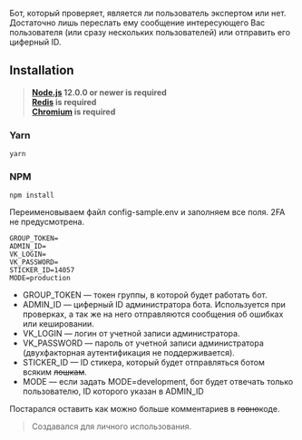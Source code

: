 Бот, который проверяет, является ли пользователь экспертом или нет. Достаточно лишь переслать ему сообщение интересующего Вас пользователя (или сразу нескольких пользователей) или отправить его циферный ID.

## Installation
> **[Node.js](https://nodejs.org/) 12.0.0 or newer is required**  
> **[Redis](https://redis.io/) is required**  
> **[Chromium](https://packages.debian.org/ru/chromium) is required**

### Yarn
```
yarn
```

### NPM
```
npm install
```
Переименовываем файл config-sample.env и заполняем все поля. 2FA не предусмотрена.
```
GROUP_TOKEN=
ADMIN_ID=
VK_LOGIN=
VK_PASSWORD=
STICKER_ID=14057
MODE=production
```
* GROUP_TOKEN — токен группы, в которой будет работать бот.
* ADMIN_ID — циферный ID администратора бота. Используется при проверках, а так же на него отправляются сообщения об ошибках или кешировании.
* VK_LOGIN — логин от учетной записи администратора.
* VK_PASSWORD — пароль от учетной записи администратора (двухфакторная аутентификация не поддерживается).
* STICKER_ID — ID стикера, который будет отправляться ботом всяким ~~лошкам~~.
* MODE — если задать MODE=development, бот будет отвечать только пользователю, ID которого указан в ADMIN_ID

Постарался оставить как можно больше комментариев в ~~говно~~коде.

> Создавался для личного использования.

